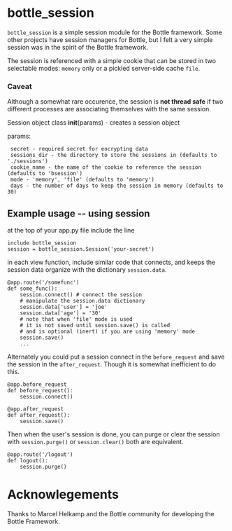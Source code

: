 # bottle_session
`bottle_session` is a simple session module for the Bottle framework.  Some other projects have session managers for Bottle, but I felt a very simple session was in the spirit of the Bottle framework.

The session is referenced with a simple cookie that can be stored in two selectable modes: `memory` only or a pickled server-side cache `file`.


### Caveat
Although a somewhat rare occurence, the session is **not thread safe** if two different processes are associating themselves with the same session.

Session object class
    __init__(params) - creates a session object

params:
```
 secret - required secret for encrypting data
 sessions_dir - the directory to store the sessions in (defaults to './sessions')
 cookie_name - the name of the cookie to reference the session (defaults to 'bsession')
 mode - 'memory', 'file' (defaults to 'memory')
 days - the number of days to keep the session in memory (defaults to 30)
```

## Example usage -- using session

at the top of your app.py file include the line
    
 ```
include bottle_session
session = bottle_session.Session('your-secret')
```
    
in each view function, include similar code that connects, and keeps the session data organize with the dictionary `session.data`.
    
```
@app.route('/somefunc')
def some_func():
    session.connect() # connect the session
    # manipulate the session.data dictionary
    session.data['user'] = 'joe'
    session.data['age'] = '30'
    # note that when 'file' mode is used
    # it is not saved until session.save() is called
    # and is optional (inert) if you are using 'memory' mode
    session.save()
    ...
```

Alternately you could put a session connect in the `before_request` and save the session in the `after_request`.  Though it is somewhat inefficient to do this.

```
@app.before_request
def before_request():
    session.connect()
    
@app.after_request
def after_request():
    session.save()
```

Then when the user's session is done, you can purge or clear the session with `session.purge()` or `session.clear()` both are equivalent.

```
@app.route('/logout')
def logout():
    session.purge()
```

# Acknowlegements
Thanks to Marcel Helkamp and the Bottle community for developing the Bottle Framework.
